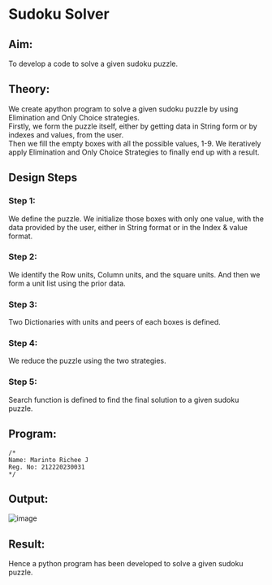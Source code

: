 # Sudoku Solver
## Aim:
To develop a code to solve a given sudoku puzzle.

## Theory:
We create apython program to solve a given sudoku puzzle by using Elimination and Only Choice strategies.<br>
Firstly, we form the puzzle itself, either by getting data in String form or by indexes and values, from the user.<br>
Then we fill the empty boxes with all the possible values, 1-9. We iteratively apply Elimination and Only Choice Strategies to finally end up with a result.

## Design Steps

### Step 1:
We define the puzzle. We initialize those boxes with only one value, with the data provided by the user, either in String format or in the Index & value format.
### Step 2:
We identify the Row units, Column units, and the square units. And then we form a unit list using the prior data. 
### Step 3:
Two Dictionaries with units and peers of each boxes is defined.
### Step 4:
We reduce the puzzle using the two strategies. 
### Step 5:
Search function is defined to find the final solution to a given sudoku puzzle.

## Program:
```
/*
Name: Marinto Richee J
Reg. No: 212220230031
*/
```

## Output:
![image](https://user-images.githubusercontent.com/65499285/172172856-c403b65d-2d3c-4e1c-9f9d-35e15da0a945.png)

## Result:
Hence a python program has been developed to solve a given sudoku puzzle.
